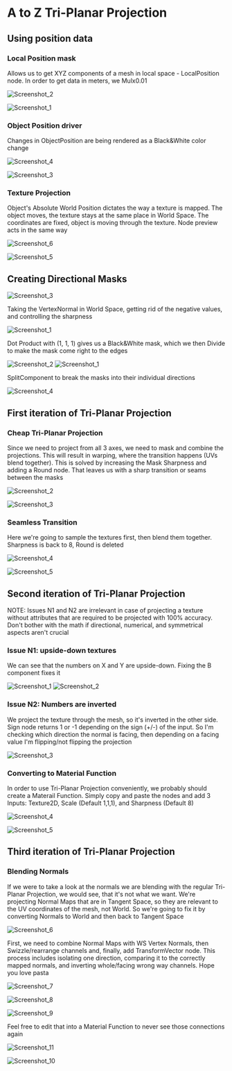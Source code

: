 # A to Z Tri-Planar Projection
## Using position data

### Local Position mask
Allows us to get XYZ components of a mesh in local space - LocalPosition node. In order to get data in meters, we Mulx0.01

![Screenshot_2](https://user-images.githubusercontent.com/36862146/224490595-43933787-3f5a-4a58-aa93-1fa3ecf3162d.png)

![Screenshot_1](https://user-images.githubusercontent.com/36862146/224490596-a1e909a1-7af0-4954-83e9-a5363b8ec10d.png)

### Object Position driver
Changes in ObjectPosition are being rendered as a Black&White color change

![Screenshot_4](https://user-images.githubusercontent.com/36862146/224491016-ffb61088-f801-4bb0-abc1-e239bfa6bc48.png)

![Screenshot_3](https://user-images.githubusercontent.com/36862146/224491018-36118b8b-67c5-49c2-9610-d0b5947698a5.png)

### Texture Projection
Object's Absolute World Position dictates the way a texture is mapped. The object moves, the texture stays at the same place in World Space. The coordinates are fixed, object is moving through the texture. Node preview acts in the same way

![Screenshot_6](https://user-images.githubusercontent.com/36862146/224491266-042bc955-bee1-411f-b224-12216b73930e.png)

![Screenshot_5](https://user-images.githubusercontent.com/36862146/224491270-93658592-a9a2-4ca7-aa39-63557f212c15.png)

## Creating Directional Masks
![Screenshot_3](https://user-images.githubusercontent.com/36862146/224492249-36ad14d1-777e-4393-acd0-7ac206902d62.png)

Taking the VertexNormal in World Space, getting rid of the negative values, and controlling the sharpness

![Screenshot_1](https://user-images.githubusercontent.com/36862146/224491944-6213f905-f40f-402b-bdcc-508b51bedf07.png)

Dot Product with (1, 1, 1) gives us a Black&White mask, which we then Divide to make the mask come right to the edges

![Screenshot_2](https://user-images.githubusercontent.com/36862146/224492009-f9740b2b-fb57-41c3-bb1a-150e188a5487.png)
![Screenshot_1](https://user-images.githubusercontent.com/36862146/224492557-c3d96294-d550-4ae0-a06c-1dc0b18af90a.png)

SplitComponent to break the masks into their individual directions

![Screenshot_4](https://user-images.githubusercontent.com/36862146/224492416-8c300f67-293e-4012-bdae-ae05477fcf1b.png)

## First iteration of Tri-Planar Projection

### Cheap Tri-Planar Projection
Since we need to project from all 3 axes, we need to mask and combine the projections. This will result in warping, where the transition happens (UVs blend together). This is solved by increasing the Mask Sharpness and adding a Round node. That leaves us with a sharp transition or seams between the masks

![Screenshot_2](https://user-images.githubusercontent.com/36862146/224493337-32b73690-4a36-4cc5-929d-7c3f57cee9cf.png)

![Screenshot_3](https://user-images.githubusercontent.com/36862146/224493336-0514fe34-6a98-46a6-9a8d-477388f8ad7e.png)

### Seamless Transition
Here we're going to sample the textures first, then blend them together. Sharpness is back to 8, Round is deleted

![Screenshot_4](https://user-images.githubusercontent.com/36862146/224493814-6a77157e-0c8b-4277-a912-952f6787573e.png)

![Screenshot_5](https://user-images.githubusercontent.com/36862146/224493812-55d79414-ba3c-471e-bd84-640e18b71786.png)

## Second iteration of Tri-Planar Projection
NOTE: Issues N1 and N2 are irrelevant in case of projecting a texture without attributes that are required to be projected with 100% accuracy. Don't bother with the math if directional, numerical, and symmetrical aspects aren't crucial
### Issue N1: upside-down textures
We can see that the numbers on X and Y are upside-down. Fixing the B component fixes it

![Screenshot_1](https://user-images.githubusercontent.com/36862146/224494152-f5c1832e-5c78-4a13-afa5-70c7e3d96edc.png)
![Screenshot_2](https://user-images.githubusercontent.com/36862146/224494363-3d97f37d-eb6a-4086-9161-fa8c4a03eb30.png)

### Issue N2: Numbers are inverted
We project the texture through the mesh, so it's inverted in the other side. Sign node returns 1 or -1 depending on the sign (+/-) of the input. So I'm checking which direction the normal is facing, then depending on a facing value I'm flipping/not flipping the projection

![Screenshot_3](https://user-images.githubusercontent.com/36862146/224495054-d946f484-ca0d-4be6-b182-f71e88ae0907.png)

### Converting to Material Function
In order to use Tri-Planar Projection conveniently, we probably should create a Materail Function. Simply copy and paste the nodes and add 3 Inputs: Texture2D, Scale (Default 1,1,1), and Sharpness (Default 8)

![Screenshot_4](https://user-images.githubusercontent.com/36862146/224503375-344f0558-a52b-4ec2-9e56-eed9c9418e89.png)

![Screenshot_5](https://user-images.githubusercontent.com/36862146/224503628-35c6a216-1b39-4cc9-b307-073466c9ac5f.png)

## Third iteration of Tri-Planar Projection

### Blending Normals
If we were to take a look at the normals we are blending with the regular Tri-Planar Projection, we would see, that it's not what we want. We're projecting Normal Maps that are in Tangent Space, so they are relevant to the UV coordinates of the mesh, not World. So we're going to fix it by converting Normals to World and then back to Tangent Space

![Screenshot_6](https://user-images.githubusercontent.com/36862146/224504292-e26f50f9-1053-4c8e-a19e-763cde90316b.png)

First, we need to combine Normal Maps with WS Vertex Normals, then Swizzle/rearrange channels and, finally, add TransformVector node. This process includes isolating one direction, comparing it to the correctly mapped normals, and inverting whole/facing wrong way channels. Hope you love pasta

![Screenshot_7](https://user-images.githubusercontent.com/36862146/224506251-c32a3a9f-4660-4ead-a7b1-086a440d4242.png)

![Screenshot_8](https://user-images.githubusercontent.com/36862146/224506252-6ee54ed4-795f-4154-9e94-23330df4dfdf.png)

![Screenshot_9](https://user-images.githubusercontent.com/36862146/224506249-b2d61128-6653-4180-a9c4-4a2174589fa9.png)

Feel free to edit that into a Material Function to never see those connections again

![Screenshot_11](https://user-images.githubusercontent.com/36862146/224506895-d9dee6b6-c69a-4264-bf72-0b0bdc551947.png)

![Screenshot_10](https://user-images.githubusercontent.com/36862146/224506898-fd4607ea-fdf3-44fa-94c6-d036c1853b07.png)

